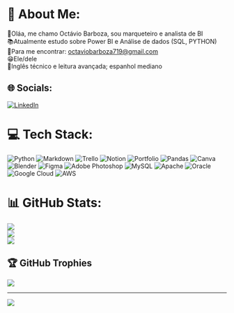 # 💫 About Me:
📌Oláa, me chamo Octávio Barboza, sou marqueteiro e analista de BI<br>📚Atualmente estudo sobre Power BI e Análise de dados (SQL, PYTHON)<br>📩Para me encontrar: octaviobarboza719@gmail.com<br>😁Ele/dele<br>🥇Inglês técnico e leitura avançada; espanhol mediano


## 🌐 Socials:
[![LinkedIn](https://img.shields.io/badge/LinkedIn-%230077B5.svg?logo=linkedin&logoColor=white)](https://linkedin.com/in/https://www.linkedin.com/in/octavio3ddesign/) 

# 💻 Tech Stack:
![Python](https://img.shields.io/badge/python-3670A0?style=flat&logo=python&logoColor=ffdd54) ![Markdown](https://img.shields.io/badge/markdown-%23000000.svg?style=flat&logo=markdown&logoColor=white) ![Trello](https://img.shields.io/badge/Trello-%23026AA7.svg?style=flat&logo=Trello&logoColor=white) ![Notion](https://img.shields.io/badge/Notion-%23000000.svg?style=flat&logo=notion&logoColor=white) ![Portfolio](https://img.shields.io/badge/Portfolio-%23000000.svg?style=flat&logo=firefox&logoColor=#FF7139) ![Pandas](https://img.shields.io/badge/pandas-%23150458.svg?style=flat&logo=pandas&logoColor=white) ![Canva](https://img.shields.io/badge/Canva-%2300C4CC.svg?style=flat&logo=Canva&logoColor=white) ![Blender](https://img.shields.io/badge/blender-%23F5792A.svg?style=flat&logo=blender&logoColor=white) 	![Figma](https://img.shields.io/badge/figma-%23F24E1E.svg?style=flat&logo=figma&logoColor=white) ![Adobe Photoshop](https://img.shields.io/badge/adobephotoshop-%2331A8FF.svg?style=flat&logo=adobephotoshop&logoColor=white) ![MySQL](https://img.shields.io/badge/mysql-%2300f.svg?style=flat&logo=mysql&logoColor=white) ![Apache](https://img.shields.io/badge/apache-%23D42029.svg?style=flat&logo=apache&logoColor=white) ![Oracle](https://img.shields.io/badge/Oracle-F80000?style=flat&logo=oracle&logoColor=white) ![Google Cloud](https://img.shields.io/badge/Google%20Cloud-%234285F4.svg?style=flat&logo=google-cloud&logoColor=white) ![AWS](https://img.shields.io/badge/AWS-%23FF9900.svg?style=flat&logo=amazon-aws&logoColor=white)
# 📊 GitHub Stats:
![](https://github-readme-stats.vercel.app/api?username=OctavioBarbozaa&theme=gotham&hide_border=false&include_all_commits=true&count_private=false)<br/>
![](https://github-readme-streak-stats.herokuapp.com/?user=OctavioBarbozaa&theme=gotham&hide_border=false)<br/>
![](https://github-readme-stats.vercel.app/api/top-langs/?username=OctavioBarbozaa&theme=gotham&hide_border=false&include_all_commits=true&count_private=false&layout=compact)

## 🏆 GitHub Trophies
![](https://github-profile-trophy.vercel.app/?username=OctavioBarbozaa&theme=discord&no-frame=false&no-bg=true&margin-w=4)

---
[![](https://visitcount.itsvg.in/api?id=OctavioBarbozaa&icon=6&color=1)](https://visitcount.itsvg.in)

<!-- Proudly created with GPRM ( https://gprm.itsvg.in ) -->
